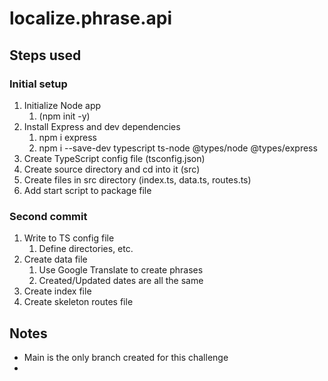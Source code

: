 # localize.phrase.api

## Steps used

### Initial setup

1. Initialize Node app
   1. (npm init -y)
2. Install Express and dev dependencies
   1. npm i express
   2. npm i --save-dev typescript ts-node @types/node @types/express
3. Create TypeScript config file (tsconfig.json)
4. Create source directory and cd into it (src)
5. Create files in src directory (index.ts, data.ts, routes.ts)
6. Add start script to package file

### Second commit

1. Write to TS config file
   1. Define directories, etc.
2. Create data file
   1. Use Google Translate to create phrases
   2. Created/Updated dates are all the same
3. Create index file
4. Create skeleton routes file

## Notes

- Main is the only branch created for this challenge
- 